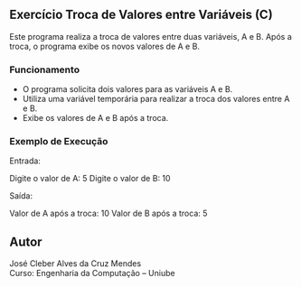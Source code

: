 ## Exercício Troca de Valores entre Variáveis (C)

Este programa realiza a troca de valores entre duas variáveis, A e B. Após a troca, o programa exibe os novos valores de A e B.

### Funcionamento

- O programa solicita dois valores para as variáveis A e B.
- Utiliza uma variável temporária para realizar a troca dos valores entre A e B.
- Exibe os valores de A e B após a troca.

### Exemplo de Execução

Entrada:

Digite o valor de A: 5 Digite o valor de B: 10

Saída:

Valor de A após a troca: 10 Valor de B após a troca: 5

## Autor
José Cleber Alves da Cruz Mendes  
Curso: Engenharia da Computação – Uniube

